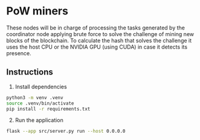 # PoW miners

These nodes will be in charge of processing the tasks generated by the coordinator node applying brute force to solve the challenge of mining new blocks of the blockchain. To calculate the hash that solves the challenge it uses the host CPU or the NVIDIA GPU (using CUDA) in case it detects its presence.

## Instructions

1. Install dependencies

```sh
python3 -m venv .venv
source .venv/bin/activate
pip install -r requirements.txt
```

2. Run the application

```sh
flask --app src/server.py run --host 0.0.0.0
```
